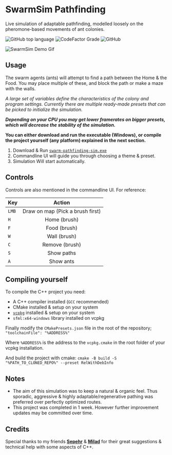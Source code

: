 # SwarmSim Pathfinding

Live simulation of adaptable pathfinding, modelled loosely on the pheromone-based movements of ant colonies.

![GitHub top language](https://img.shields.io/github/languages/top/nem-gdev/swarm-pathfinding-sim?style=for-the-badge&color=rgb(222%2C%2084%2C%20132))
![CodeFactor Grade](https://img.shields.io/codefactor/grade/github/nem-gdev/swarm-pathfinding-sim?style=for-the-badge&color=77%2C%20255%2C%200)
![GitHub](https://img.shields.io/github/license/nem-gdev/swarm-pathfinding-sim?style=for-the-badge&color=critical)





![SwarmSim Demo Gif](Demo.gif) 


## Usage

The swarm agents (ants) will attempt to find a path between the Home & the Food.
You may place multiple of these, and block the path or make a maze with the walls.

*A large set of variables define the characteristics of the colony and program settings.*
*Currently there are multiple ready-made presets that can be picked to initialize the simulation.*

_**Depending on your CPU you may get lower framerates on bigger presets, which will decrease the stability of the simulation.**_

**You can either download and run the executable (Windows), or compile the project yourself (any platform) explained in the next section.**
1. Download & Run <a href="https://github.com/Nem-GDev/swarm-pathfinding-sim/releases/tag/v2.0" target="_blank">`swarm-pathfinding-sim.exe`</a>
2. Commandline UI will guide you through choosing a theme & preset.
3. Simulation Will start automatically.


## Controls

Controls are also mentioned in the commandline UI. For reference:

| Key  | Action |
| ------------- |:-------------:|
| `LMB`    |Draw on map (Pick a brush first)|
| `H`      | Home (brush)     |
| `F`      | Food (brush)     |
| `W`      | Wall (brush)     |
| `C`      | Remove (brush)   |
| `S`      | Show paths       |
| `A`      | Show ants        |



## Compiling yourself

To compile the C++ project you need:

* A C++ compiler installed (`GCC` recommended)
* CMake installed & setup on your system
* <a href="https://vcpkg.io/en/" target="_blank">`vcpkg`</a> installed & setup on your system
* `sfml:x64-windows` library installed on vcpkg

Finally modify the `CMakePresets.json` file in the root of the repository;
`"toolchainFile": "%ADDRESS%"`

Where `%ADDRESS%` is the address to the `vcpkg.cmake` in the root folder of your vcpkg installation.

And build the project with cmake: `cmake -B build -S "%PATH_TO_CLONED_REPO%" --preset RelWithDebInfo`


## Notes

* The aim of this simulation was to keep a natural & organic feel. 
Thus sporadic, aggressive & highly adaptable/regenerative pathing was preferred over perfectly optimized routes.
* This project was completed in 1 week. However further improvement updates may be committed over time.


## Credits

Special thanks to my friends <a href="https://github.com/Sephixum" target="_blank">**Sepehr**</a> & <a href="https://github.com/MiliAxe" target="_blank">**Milad**</a> for their great suggestions & technical help with some aspects of C++.


